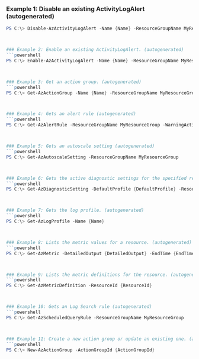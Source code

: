 
### Example 1: Disable an existing ActivityLogAlert (autogenerated)
```powershell
PS C:\> Disable-AzActivityLogAlert -Name {Name} -ResourceGroupName MyResourceGroup



### Example 2: Enable an existing ActivityLogAlert. (autogenerated)
```powershell
PS C:\> Enable-AzActivityLogAlert -Name {Name} -ResourceGroupName MyResourceGroup



### Example 3: Get an action group. (autogenerated)
```powershell
PS C:\> Get-AzActionGroup -Name {Name} -ResourceGroupName MyResourceGroup



### Example 4: Gets an alert rule (autogenerated)
```powershell
PS C:\> Get-AzAlertRule -ResourceGroupName MyResourceGroup -WarningAction {WarningAction}



### Example 5: Gets an autoscale setting (autogenerated)
```powershell
PS C:\> Get-AzAutoscaleSetting -ResourceGroupName MyResourceGroup



### Example 6: Gets the active diagnostic settings for the specified resource. (autogenerated)
```powershell
PS C:\> Get-AzDiagnosticSetting -DefaultProfile {DefaultProfile} -ResourceId {ResourceId}



### Example 7: Gets the log profile. (autogenerated)
```powershell
PS C:\> Get-AzLogProfile -Name {Name}



### Example 8: Lists the metric values for a resource. (autogenerated)
```powershell
PS C:\> Get-AzMetric -DetailedOutput {DetailedOutput} -EndTime {EndTime} -MetricName {MetricName} -ResourceId {ResourceId} -StartTime {StartTime} -TimeGrain {TimeGrain}



### Example 9: Lists the metric definitions for the resource. (autogenerated)
```powershell
PS C:\> Get-AzMetricDefinition -ResourceId {ResourceId}



### Example 10: Gets an Log Search rule (autogenerated)
```powershell
PS C:\> Get-AzScheduledQueryRule -ResourceGroupName MyResourceGroup



### Example 11: Create a new action group or update an existing one. (autogenerated)
```powershell
PS C:\> New-AzActionGroup -ActionGroupId {ActionGroupId}


